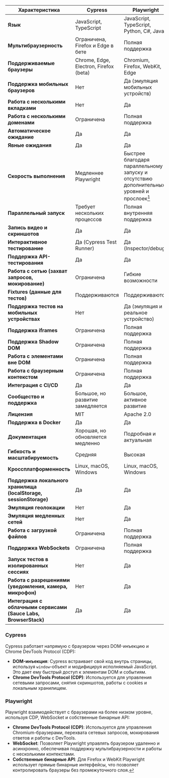 | Характеристика                                                    | Cypress                                 | Playwright                                                                                                                 |
|-------------------------------------------------------------------|-----------------------------------------|----------------------------------------------------------------------------------------------------------------------------|
| **Язык**                                                          | JavaScript, TypeScript                  | JavaScript, TypeScript, Python, C#, Java                                                                                   |
| **Мультибраузерность**                                            | Ограничена, Firefox и Edge в бете       | Полная поддержка                                                                                                           |
| **Поддерживаемые браузеры**                                       | Chrome, Edge, Electron, Firefox (beta)  | Chromium, Firefox, WebKit, Edge                                                                                            |
| **Поддержка мобильных браузеров**                                 | Нет                                     | Да (эмуляция мобильных устройств)                                                                                          |
| **Работа с несколькими вкладками**                                | Нет                                     | Да                                                                                                                         |
| **Работа с несколькими доменами**                                 | Ограничена                              | Полная поддержка                                                                                                           |
| **Автоматическое ожидание**                                       | Да                                      | Да                                                                                                                         |
| **Явные ожидания**                                                | Да                                      | Да                                                                                                                         |
| **Скорость выполнения**                                           | Медленнее Playwright                    | Быстрее благодаря параллельному запуску и отсутствию дополнительных уровней и прослоек[<sup id="ref1">1</sup>](#footnote1) |
| **Параллельный запуск**                                           | Требует нескольких процессов            | Полная внутренняя поддержка                                                                                                |
| **Запись видео и скриншотов**                                     | Да                                      | Да                                                                                                                         |
| **Интерактивное тестирование**                                    | Да (Cypress Test Runner)                | Да (Inspector/debug)                                                                                                       |
| **Поддержка API-тестирования**                                    | Да                                      | Да                                                                                                                         |
| **Работа с сетью (захват запросов, мокирование)**                 | Ограничена                              | Гибкие возможности                                                                                                         |
| **Fixtures (данные для тестов)**                                  | Поддерживаются                          | Поддерживаются                                                                                                             |
| **Поддержка тестов на мобильных устройствах**                     | Нет                                     | Да (эмуляция и реальное устройство)                                                                                        |
| **Поддержка iframes**                                             | Ограничена                              | Полная поддержка                                                                                                           |
| **Поддержка Shadow DOM**                                          | Ограничена                              | Полная поддержка                                                                                                           |
| **Работа с элементами вне DOM**                                   | Ограничена                              | Полная поддержка                                                                                                           |
| **Работа с браузерным контекстом**                                | Ограничена                              | Полная поддержка                                                                                                           |
| **Интеграция с CI/CD**                                            | Да                                      | Да                                                                                                                         |
| **Сообщество и поддержка**                                        | Большое, но развитие замедляется        | Большое, активное развитие                                                                                                 |
| **Лицензия**                                                      | MIT                                     | Apache 2.0                                                                                                                 |
| **Поддержка в Docker**                                            | Да                                      | Да                                                                                                                         |
| **Документация**                                                  | Хорошая, но обновляется медленно        | Подробная и актуальная                                                                                                     |
| **Гибкость и масштабируемость**                                   | Средняя                                 | Высокая                                                                                                                    |
| **Кроссплатформенность**                                          | Linux, macOS, Windows                   | Linux, macOS, Windows                                                                                                      |
| **Поддержка локального хранилища (localStorage, sessionStorage)** | Да                                      | Да                                                                                                                         |
| **Эмуляция геолокации**                                           | Нет                                     | Да                                                                                                                         |
| **Эмуляция медленных сетей**                                      | Нет                                     | Да                                                                                                                         |
| **Работа с загрузкой файлов**                                     | Ограничена                              | Полная поддержка                                                                                                           |
| **Поддержка WebSockets**                                          | Ограничена                              | Полная поддержка                                                                                                           |
| **Запуск тестов в изолированных сессиях**                         | Нет                                     | Да                                                                                                                         |
| **Работа с разрешениями (уведомления, камера, микрофон)**         | Нет                                     | Да                                                                                                                         |
| **Интеграция с облачными сервисами (Sauce Labs, BrowserStack)**   | Да                                      | Да                                                                                                                         |

<a id="footnote1"></a>
### Cypress
Cypress работает напрямую с браузером через DOM-инъекцию и Chrome DevTools Protocol (CDP):

- **DOM-инъекция**: Cypress встраивает свой код внутрь страницы, используя `window`-объект и модифицируя исполняемый JavaScript. Это дает ему быстрый доступ к элементам DOM и событиям.
- **Chrome DevTools Protocol (CDP)**: Используется для управления сетевыми запросами, снятия скриншотов, работы с cookies и локальным хранилищем.

### Playwright
Playwright взаимодействует с браузерами на более низком уровне, используя CDP, WebSocket и собственные бинарные API:

- **Chrome DevTools Protocol (CDP)**: Используется для управления Chromium-браузерами, перехвата сетевых запросов, мокирования ответов и работы с DevTools.
- **WebSocket**: Позволяет Playwright управлять браузером удаленно и асинхронно, обеспечивая поддержку мультибраузерности и работы с несколькими контекстами.
- **Собственные бинарные API**: Для Firefox и WebKit Playwright использует прямые бинарные интерфейсы, что позволяет контролировать браузеры без промежуточного слоя.[↩](#ref1)

